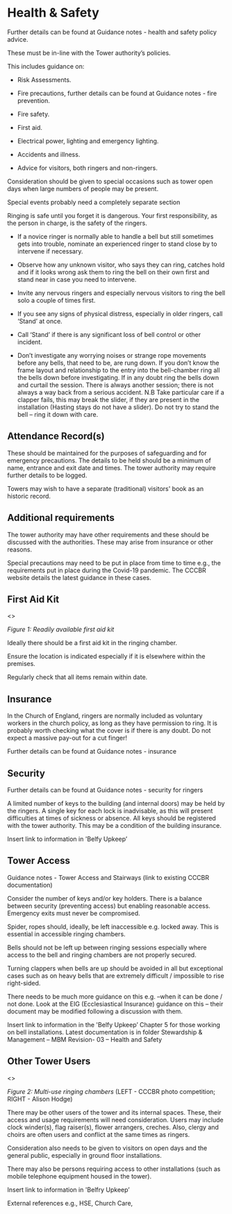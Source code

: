 # Health & Safety 

Further details can be found at Guidance notes - health and safety policy advice. 

These must be in-line with the Tower authority’s policies. 

This includes guidance on: 

- Risk Assessments. 

- Fire precautions, further details can be found at Guidance notes - fire prevention. 

- Fire safety. 

- First aid. 

- Electrical power, lighting and emergency lighting. 

- Accidents and illness. 

- Advice for visitors, both ringers and non-ringers. 

Consideration should be given to special occasions such as tower open days when large numbers of people may be present. 

Special events probably need a completely separate section 

Ringing is safe until you forget it is dangerous. Your first responsibility, as the person in charge, is the safety of the ringers.  

- If a novice ringer is normally able to handle a bell but still sometimes gets into trouble, nominate an experienced ringer to stand close by to intervene if necessary. 

- Observe how any unknown visitor, who says they can ring, catches hold and if it looks wrong ask them to ring the bell on their own first and stand near in case you need to intervene. 

- Invite any nervous ringers and especially nervous visitors to ring the bell solo a couple of times first.  

- If you see any signs of physical distress, especially in older ringers, call ‘Stand’ at once. 

- Call ‘Stand’ if there is any significant loss of bell control or other incident.  

- Don’t investigate any worrying noises or strange rope movements before any bells, that need to be, are rung down. If you don’t know the frame layout and relationship to the entry into the bell-chamber ring all the bells down before investigating. If in any doubt ring the bells down and curtail the session. There is always another session; there is not always a way back from a serious accident. N.B Take particular care if a clapper fails, this may break the slider, if they are present in the installation (Hasting stays do not have a slider). Do not try to stand the bell – ring it down with care.  

## Attendance Record(s) 

These should be maintained for the purposes of safeguarding and for emergency precautions. The details to be held should be a minimum of name, entrance and exit date and times. The tower authority may require further details to be logged. 

Towers may wish to have a separate (traditional) visitors' book as an historic record. 

## Additional requirements 

The tower authority may have other requirements and these should be discussed with the authorities. These may arise from insurance or other reasons. 

Special precautions may need to be put in place from time to time e.g., the requirements put in place during the Covid-19 pandemic. The CCCBR website details the latest guidance in these cases. 

## First Aid Kit 

<>

*Figure 1: Readily available first aid kit*

Ideally there should be a first aid kit in the ringing chamber.  

Ensure the location is indicated especially if it is elsewhere within the premises. 

Regularly check that all items remain within date.  

## Insurance 

In the Church of England, ringers are normally included as voluntary workers in the church policy, as long as they have permission to ring. It is probably worth checking what the cover is if there is any doubt. Do not expect a massive pay-out for a cut finger! 

Further details can be found at Guidance notes - insurance 

## Security 

Further details can be found at Guidance notes - security for ringers 

A limited number of keys to the building (and internal doors) may be held by the ringers. A single key for each lock is inadvisable, as this will present difficulties at times of sickness or absence. All keys should be registered with the tower authority. This may be a condition of the building insurance. 

Insert link to information in 'Belfy Upkeep’ 

## Tower Access 

Guidance notes - Tower Access and Stairways (link to existing CCCBR documentation) 

Consider the number of keys and/or key holders. There is a balance between security (preventing access) but enabling reasonable access. Emergency exits must never be compromised. 

Spider, ropes should, ideally, be left inaccessible e.g. locked away. This is essential in accessible ringing chambers.  

Bells should not be left up between ringing sessions especially where access to the bell and ringing chambers are not properly secured.  

Turning clappers when bells are up should be avoided in all but exceptional cases such as on heavy bells that are extremely difficult / impossible to rise right-sided. 

There needs to be much more guidance on this e.g. –when it can be done / not done. Look at the EIG (Ecclesiastical Insurance) guidance on this – their document may be modified following a discussion with them. 

Insert link to information in the 'Belfy Upkeep’ Chapter 5 for those working on bell installations. Latest documentation is in folder Stewardship & Management – MBM Revision- 03 – Health and Safety 

## Other Tower Users 

<>

*Figure 2: Multi-use ringing chambers* (LEFT - CCCBR photo competition; RIGHT  - Alison Hodge) 

There may be other users of the tower and its internal spaces. These, their access and usage requirements will need consideration. Users may include clock winder(s), flag raiser(s), flower arrangers, creches. Also, clergy and choirs are often users and conflict at the same times as ringers.  

Consideration also needs to be given to visitors on open days and the general public, especially in ground floor installations. 

There may also be persons requiring access to other installations (such as mobile telephone equipment housed in the tower). 

Insert link to information in 'Belfry Upkeep’ 

External references e.g., HSE, Church Care, 

 

 